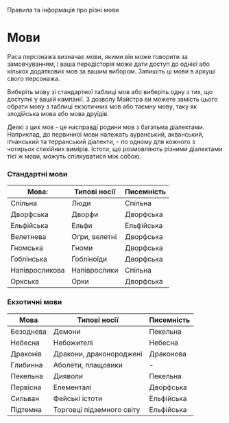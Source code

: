 Правила та інформація про різні мови

# Мови
Раса персонажа визначає мови, якими він може говорити за замовчуванням, і ваша передісторія може дати доступ до однієї або кількох додаткових мов за вашим вибором. Запишіть ці мови в аркуші свого персонажа.

Виберіть мову зі стандартної таблиці мов або виберіть одну з тих, що доступні у вашій кампанії. З дозволу Майстра ви можете замість цього обрати мову з таблиці екзотичних мов або таємну мову, таку як злодійська мова або мова друїдів.

Деякі з цих мов - це насправді родини мов з багатьма діалектами. Наприклад, до первинної мови належать ауранський, акванський, іґнанський та терранський діалекти, - по одному для кожного з чотирьох стихійних вимірів. Істоти, що розмовляють різними діалектами тієї ж мови, можуть спілкуватися між собою.

### Стандартні мови

| Мова:          | Типові носії  | Писемність |
| -------------- | ------------- | ---------- |
| Спільна        | Люди          | Спільна    |
| Дворфська      | Дворфи        | Дворфська  |
| Ельфійська     | Ельфи         | Ельфійська |
| Велетнева      | Oґри, велетні | Дворфська  |
| Гномська       | Гноми         | Дворфська  |
| Ґоблінська     | Ґобліноїди    | Дворфська  |
| Напівросликова | Напіврослики  | Спільна    |
| Оркська        | Орки          | Дворфська  |

### Екзотичні мови

| Мова      | Типові носії              | Писемність |
| --------- | ------------------------- | ---------- |
| Безоднева | Демони                    | Пекельна   |
| Небесна   | Небожителі                | Небесна    |
| Драконів  | Дракони, драконороджені   | Драконова  |
| Глибинна  | Аболети, плащовики        | -          |
| Пекельна  | Дияволи                   | Пекельна   |
| Первісна  | Елементалі                | Дворфська  |
| Сильван   | Фейські істоти            | Ельфійська |
| Підтемна  | Торговці підземного світу | Ельфійська |
